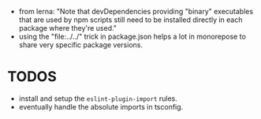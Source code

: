 - from lerna: "Note that devDependencies providing "binary" executables that are used by npm scripts still need to be installed directly in each package where they're used."
- using the "file:../../" trick in package.json helps a lot in monorepose to share very specific package versions.

# TODOS

- install and setup the `eslint-plugin-import` rules.
- eventually handle the absolute imports in tsconfig.
